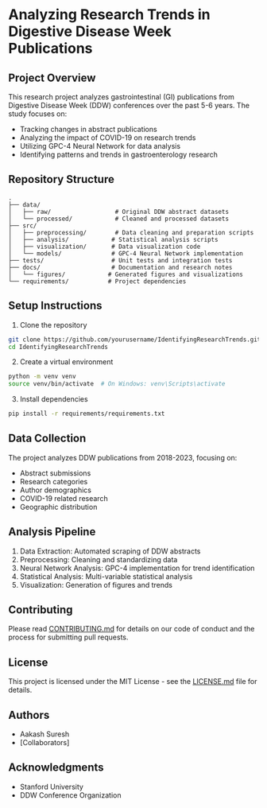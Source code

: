 # Analyzing Research Trends in Digestive Disease Week Publications

## Project Overview
This research project analyzes gastrointestinal (GI) publications from Digestive Disease Week (DDW) conferences over the past 5-6 years. The study focuses on:
- Tracking changes in abstract publications
- Analyzing the impact of COVID-19 on research trends
- Utilizing GPC-4 Neural Network for data analysis
- Identifying patterns and trends in gastroenterology research

## Repository Structure
```
.
├── data/
│   ├── raw/                  # Original DDW abstract datasets
│   └── processed/            # Cleaned and processed datasets
├── src/
│   ├── preprocessing/        # Data cleaning and preparation scripts
│   ├── analysis/            # Statistical analysis scripts
│   ├── visualization/       # Data visualization code
│   └── models/              # GPC-4 Neural Network implementation
├── tests/                   # Unit tests and integration tests
├── docs/                    # Documentation and research notes
│   └── figures/            # Generated figures and visualizations
└── requirements/           # Project dependencies
```

## Setup Instructions
1. Clone the repository
```bash
git clone https://github.com/yourusername/IdentifyingResearchTrends.git
cd IdentifyingResearchTrends
```

2. Create a virtual environment
```bash
python -m venv venv
source venv/bin/activate  # On Windows: venv\Scripts\activate
```

3. Install dependencies
```bash
pip install -r requirements/requirements.txt
```

## Data Collection
The project analyzes DDW publications from 2018-2023, focusing on:
- Abstract submissions
- Research categories
- Author demographics
- COVID-19 related research
- Geographic distribution

## Analysis Pipeline
1. Data Extraction: Automated scraping of DDW abstracts
2. Preprocessing: Cleaning and standardizing data
3. Neural Network Analysis: GPC-4 implementation for trend identification
4. Statistical Analysis: Multi-variable statistical analysis
5. Visualization: Generation of figures and trends

## Contributing
Please read [CONTRIBUTING.md](CONTRIBUTING.md) for details on our code of conduct and the process for submitting pull requests.

## License
This project is licensed under the MIT License - see the [LICENSE.md](LICENSE.md) file for details.

## Authors
- Aakash Suresh 
- [Collaborators]

## Acknowledgments
- Stanford University
- DDW Conference Organization
